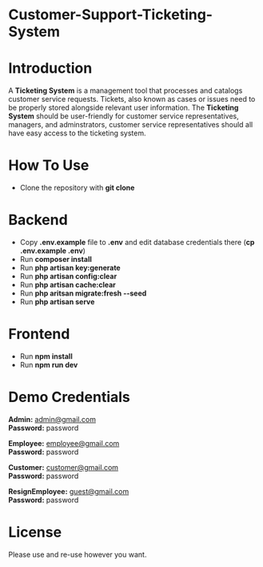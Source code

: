# Customer-Support-Ticketing-System

# Introduction
  A **Ticketing System** is a management tool that processes and catalogs customer service requests. 
  Tickets, also known as cases or issues need to be properly stored alongside relevant user information.
  The **Ticketing System** should be user-friendly for customer service representatives, managers, 
  and adminstrators, customer service representatives should all have easy access to the ticketing system.

# How To Use
- Clone the repository with **git clone**

# Backend
- Copy **.env.example** file to **.env** and edit database credentials there (**cp .env.example .env**)
- Run **composer install**
- Run **php artisan key:generate**
- Run **php artisan config:clear**
- Run **php artisan cache:clear**
- Run **php aritsan migrate:fresh --seed**
- Run **php artisan serve**

# Frontend
- Run **npm install**
- Run **npm run dev**

# Demo Credentials
**Admin:** admin@gmail.com
<br/> **Password:** password

**Employee:** employee@gmail.com
<br/> **Password:** password

**Customer:** customer@gmail.com
<br/> **Password:** password

**ResignEmployee:** guest@gmail.com 
<br/> **Password:** password

 # License
 Please use and re-use however you want.
